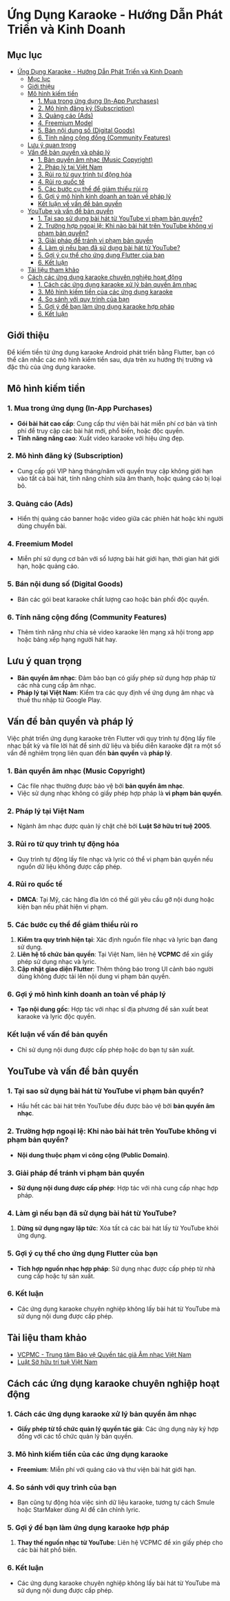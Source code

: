 # Ứng Dụng Karaoke - Hướng Dẫn Phát Triển và Kinh Doanh

## Mục lục
- [Ứng Dụng Karaoke - Hướng Dẫn Phát Triển và Kinh Doanh](#ứng-dụng-karaoke---hướng-dẫn-phát-triển-và-kinh-doanh)
  - [Mục lục](#mục-lục)
  - [Giới thiệu](#giới-thiệu)
  - [Mô hình kiếm tiền](#mô-hình-kiếm-tiền)
    - [1. Mua trong ứng dụng (In-App Purchases)](#1-mua-trong-ứng-dụng-in-app-purchases)
    - [2. Mô hình đăng ký (Subscription)](#2-mô-hình-đăng-ký-subscription)
    - [3. Quảng cáo (Ads)](#3-quảng-cáo-ads)
    - [4. Freemium Model](#4-freemium-model)
    - [5. Bán nội dung số (Digital Goods)](#5-bán-nội-dung-số-digital-goods)
    - [6. Tính năng cộng đồng (Community Features)](#6-tính-năng-cộng-đồng-community-features)
  - [Lưu ý quan trọng](#lưu-ý-quan-trọng)
  - [Vấn đề bản quyền và pháp lý](#vấn-đề-bản-quyền-và-pháp-lý)
    - [1. Bản quyền âm nhạc (Music Copyright)](#1-bản-quyền-âm-nhạc-music-copyright)
    - [2. Pháp lý tại Việt Nam](#2-pháp-lý-tại-việt-nam)
    - [3. Rủi ro từ quy trình tự động hóa](#3-rủi-ro-từ-quy-trình-tự-động-hóa)
    - [4. Rủi ro quốc tế](#4-rủi-ro-quốc-tế)
    - [5. Các bước cụ thể để giảm thiểu rủi ro](#5-các-bước-cụ-thể-để-giảm-thiểu-rủi-ro)
    - [6. Gợi ý mô hình kinh doanh an toàn về pháp lý](#6-gợi-ý-mô-hình-kinh-doanh-an-toàn-về-pháp-lý)
    - [Kết luận về vấn đề bản quyền](#kết-luận-về-vấn-đề-bản-quyền)
  - [YouTube và vấn đề bản quyền](#youtube-và-vấn-đề-bản-quyền)
    - [1. Tại sao sử dụng bài hát từ YouTube vi phạm bản quyền?](#1-tại-sao-sử-dụng-bài-hát-từ-youtube-vi-phạm-bản-quyền)
    - [2. Trường hợp ngoại lệ: Khi nào bài hát trên YouTube không vi phạm bản quyền?](#2-trường-hợp-ngoại-lệ-khi-nào-bài-hát-trên-youtube-không-vi-phạm-bản-quyền)
    - [3. Giải pháp để tránh vi phạm bản quyền](#3-giải-pháp-để-tránh-vi-phạm-bản-quyền)
    - [4. Làm gì nếu bạn đã sử dụng bài hát từ YouTube?](#4-làm-gì-nếu-bạn-đã-sử-dụng-bài-hát-từ-youtube)
    - [5. Gợi ý cụ thể cho ứng dụng Flutter của bạn](#5-gợi-ý-cụ-thể-cho-ứng-dụng-flutter-của-bạn)
    - [6. Kết luận](#6-kết-luận)
  - [Tài liệu tham khảo](#tài-liệu-tham-khảo)
  - [Cách các ứng dụng karaoke chuyên nghiệp hoạt động](#cách-các-ứng-dụng-karaoke-chuyên-nghiệp-hoạt-động)
    - [1. Cách các ứng dụng karaoke xử lý bản quyền âm nhạc](#1-cách-các-ứng-dụng-karaoke-xử-lý-bản-quyền-âm-nhạc)
    - [3. Mô hình kiếm tiền của các ứng dụng karaoke](#3-mô-hình-kiếm-tiền-của-các-ứng-dụng-karaoke)
    - [4. So sánh với quy trình của bạn](#4-so-sánh-với-quy-trình-của-bạn)
    - [5. Gợi ý để bạn làm ứng dụng karaoke hợp pháp](#5-gợi-ý-để-bạn-làm-ứng-dụng-karaoke-hợp-pháp)
    - [6. Kết luận](#6-kết-luận-1)

## Giới thiệu

Để kiếm tiền từ ứng dụng karaoke Android phát triển bằng Flutter, bạn có thể cân nhắc các mô hình kiếm tiền sau, dựa trên xu hướng thị trường và đặc thù của ứng dụng karaoke.

## Mô hình kiếm tiền

### 1. Mua trong ứng dụng (In-App Purchases)
- **Gói bài hát cao cấp**: Cung cấp thư viện bài hát miễn phí cơ bản và tính phí để truy cập các bài hát mới, phổ biến, hoặc độc quyền.
- **Tính năng nâng cao**: Xuất video karaoke với hiệu ứng đẹp.

### 2. Mô hình đăng ký (Subscription)
- Cung cấp gói VIP hàng tháng/năm với quyền truy cập không giới hạn vào tất cả bài hát, tính năng chỉnh sửa âm thanh, hoặc quảng cáo bị loại bỏ.

### 3. Quảng cáo (Ads)
- Hiển thị quảng cáo banner hoặc video giữa các phiên hát hoặc khi người dùng chuyển bài.

### 4. Freemium Model
- Miễn phí sử dụng cơ bản với số lượng bài hát giới hạn, thời gian hát giới hạn, hoặc quảng cáo.

### 5. Bán nội dung số (Digital Goods)
- Bán các gói beat karaoke chất lượng cao hoặc bản phối độc quyền.

### 6. Tính năng cộng đồng (Community Features)
- Thêm tính năng như chia sẻ video karaoke lên mạng xã hội trong app hoặc bảng xếp hạng người hát hay.

## Lưu ý quan trọng

- **Bản quyền âm nhạc**: Đảm bảo bạn có giấy phép sử dụng hợp pháp từ các nhà cung cấp âm nhạc.
- **Pháp lý tại Việt Nam**: Kiểm tra các quy định về ứng dụng âm nhạc và thuế thu nhập từ Google Play.

## Vấn đề bản quyền và pháp lý

Việc phát triển ứng dụng karaoke trên Flutter với quy trình tự động lấy file nhạc bất kỳ và file lời hát để sinh dữ liệu và biểu diễn karaoke đặt ra một số vấn đề nghiêm trọng liên quan đến **bản quyền** và **pháp lý**.

### 1. Bản quyền âm nhạc (Music Copyright)
- Các file nhạc thường được bảo vệ bởi **bản quyền âm nhạc**.
- Việc sử dụng nhạc không có giấy phép hợp pháp là **vi phạm bản quyền**.

### 2. Pháp lý tại Việt Nam
- Ngành âm nhạc được quản lý chặt chẽ bởi **Luật Sở hữu trí tuệ 2005**.

### 3. Rủi ro từ quy trình tự động hóa
- Quy trình tự động lấy file nhạc và lyric có thể vi phạm bản quyền nếu nguồn dữ liệu không được cấp phép.

### 4. Rủi ro quốc tế
- **DMCA**: Tại Mỹ, các hãng đĩa lớn có thể gửi yêu cầu gỡ nội dung hoặc kiện bạn nếu phát hiện vi phạm.

### 5. Các bước cụ thể để giảm thiểu rủi ro
1. **Kiểm tra quy trình hiện tại**: Xác định nguồn file nhạc và lyric bạn đang sử dụng.
2. **Liên hệ tổ chức bản quyền**: Tại Việt Nam, liên hệ **VCPMC** để xin giấy phép sử dụng nhạc và lyric.
3. **Cập nhật giao diện Flutter**: Thêm thông báo trong UI cảnh báo người dùng không được tải lên nội dung vi phạm bản quyền.

### 6. Gợi ý mô hình kinh doanh an toàn về pháp lý
- **Tạo nội dung gốc**: Hợp tác với nhạc sĩ địa phương để sản xuất beat karaoke và lyric độc quyền.

### Kết luận về vấn đề bản quyền
- Chỉ sử dụng nội dung được cấp phép hoặc do bạn tự sản xuất.

## YouTube và vấn đề bản quyền

### 1. Tại sao sử dụng bài hát từ YouTube vi phạm bản quyền?
- Hầu hết các bài hát trên YouTube đều được bảo vệ bởi **bản quyền âm nhạc**.

### 2. Trường hợp ngoại lệ: Khi nào bài hát trên YouTube không vi phạm bản quyền?
- **Nội dung thuộc phạm vi công cộng (Public Domain)**.

### 3. Giải pháp để tránh vi phạm bản quyền
- **Sử dụng nội dung được cấp phép**: Hợp tác với nhà cung cấp nhạc hợp pháp.

### 4. Làm gì nếu bạn đã sử dụng bài hát từ YouTube?
1. **Dừng sử dụng ngay lập tức**: Xóa tất cả các bài hát lấy từ YouTube khỏi ứng dụng.

### 5. Gợi ý cụ thể cho ứng dụng Flutter của bạn
- **Tích hợp nguồn nhạc hợp pháp**: Sử dụng nhạc được cấp phép từ nhà cung cấp hoặc tự sản xuất.

### 6. Kết luận
- Các ứng dụng karaoke chuyên nghiệp không lấy bài hát từ YouTube mà sử dụng nội dung được cấp phép.

## Tài liệu tham khảo

- [VCPMC - Trung tâm Bảo vệ Quyền tác giả Âm nhạc Việt Nam](https://vcpmc.org.vn/)
- [Luật Sở hữu trí tuệ Việt Nam](https://thuvienphapluat.vn/van-ban/So-huu-tri-tue/Luat-So-huu-tri-tue-2005-50-2005-QH11-7022.aspx)

## Cách các ứng dụng karaoke chuyên nghiệp hoạt động

### 1. Cách các ứng dụng karaoke xử lý bản quyền âm nhạc
- **Giấy phép từ tổ chức quản lý quyền tác giả**: Các ứng dụng này ký hợp đồng với các tổ chức quản lý bản quyền.

### 3. Mô hình kiếm tiền của các ứng dụng karaoke
- **Freemium**: Miễn phí với quảng cáo và thư viện bài hát giới hạn.

### 4. So sánh với quy trình của bạn
- Bạn cũng tự động hóa việc sinh dữ liệu karaoke, tương tự cách Smule hoặc StarMaker dùng AI để căn chỉnh lyric.

### 5. Gợi ý để bạn làm ứng dụng karaoke hợp pháp
1. **Thay thế nguồn nhạc từ YouTube**: Liên hệ VCPMC để xin giấy phép cho các bài hát phổ biến.

### 6. Kết luận
- Các ứng dụng karaoke chuyên nghiệp không lấy bài hát từ YouTube mà sử dụng nội dung được cấp phép.

